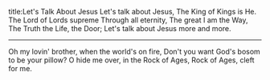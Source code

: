 title:Let's Talk About Jesus
Let's talk about Jesus,
The King of Kings is He.
The Lord of Lords supreme Through all eternity,
The great I am the Way,
The Truth the Life, the Door; 
Let's talk about Jesus more and more.

---
Oh my lovin' brother, when the world's on fire, 
Don't you want God's bosom to be your pillow? 
O hide me over, in the Rock of Ages, 
Rock of Ages, cleft for me.